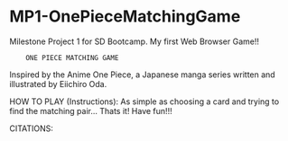 # MP1-OnePieceMatchingGame
Milestone Project 1 for SD Bootcamp. My first Web Browser Game!!

        ONE PIECE MATCHING GAME
Inspired by the Anime One Piece, a Japanese manga series written and illustrated by Eiichiro Oda.

HOW TO PLAY (Instructions):
    As simple as choosing a card and trying to find the matching pair... Thats it! Have fun!!!


CITATIONS:




